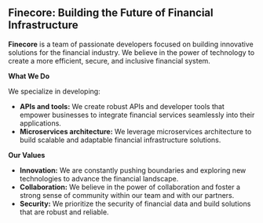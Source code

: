 ## Finecore: Building the Future of Financial Infrastructure

**Finecore** is a team of passionate developers focused on building innovative solutions for the financial industry. We believe in the power of technology to create a more efficient, secure, and inclusive financial system.

**What We Do**

We specialize in developing:

* **APIs and tools:**  We create robust APIs and developer tools that empower businesses to integrate financial services seamlessly into their applications. 
* **Microservices architecture:** We leverage microservices architecture to build scalable and adaptable financial infrastructure solutions.


**Our Values**

* **Innovation:** We are constantly pushing boundaries and exploring new technologies to advance the financial landscape.
* **Collaboration:** We believe in the power of collaboration and foster a strong sense of community within our team and with our partners.
* **Security:** We prioritize the security of financial data and build solutions that are robust and reliable.


